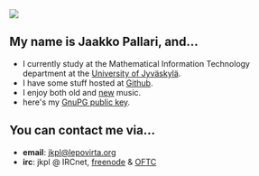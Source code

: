 <img class="avatar" src="img/jkpl.png">

## My name is Jaakko Pallari, and...

* I currently study at the Mathematical Information Technology department at
  the [University of Jyväskylä][jyu].
* I have some stuff hosted at [Github][].
* I enjoy both old and [new][sndcld] music.
* here's my [GnuPG public key][gpgkey].

## You can contact me via...

* **email**: <jkpl@lepovirta.org>
* **irc**: jkpl @ IRCnet, [freenode][] & [OFTC][]

[jyu]: https://www.jyu.fi/
[sndcld]: http://soundcloud.com/jkpl/following
[github]: http://github.com/jkpl
[gpgkey]: files/pub-gpg.key
[freenode]: http://freenode.net/
[OFTC]: http://www.oftc.net/oftc/
